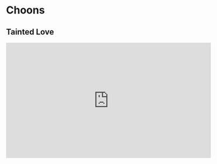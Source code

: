 # Choons

## Tainted Love

<iframe width="560" height="315" src="https://www.youtube.com/embed/q84psZX6MbA?si=rF1WovF0xPyYnMED&amp;clip=UgkxCMuDym_6R31gQ2CZzfCrnCRQv6Dq3wad&amp;clipt=EJh1GMzmAg" title="YouTube video player" frameborder="0" allow="accelerometer; autoplay; clipboard-write; encrypted-media; gyroscope; picture-in-picture; web-share" allowfullscreen></iframe>

